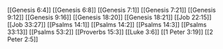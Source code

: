 [[Genesis 6:4]]
[[Genesis 6:8]]
[[Genesis 7:1]]
[[Genesis 7:21]]
[[Genesis 9:12]]
[[Genesis 9:16]]
[[Genesis 18:20]]
[[Genesis 18:21]]
[[Job 22:15]]
[[Job 33:27]]
[[Psalms 14:1]]
[[Psalms 14:2]]
[[Psalms 14:3]]
[[Psalms 33:13]]
[[Psalms 53:2]]
[[Proverbs 15:3]]
[[Luke 3:6]]
[[1 Peter 3:19]]
[[2 Peter 2:5]]
